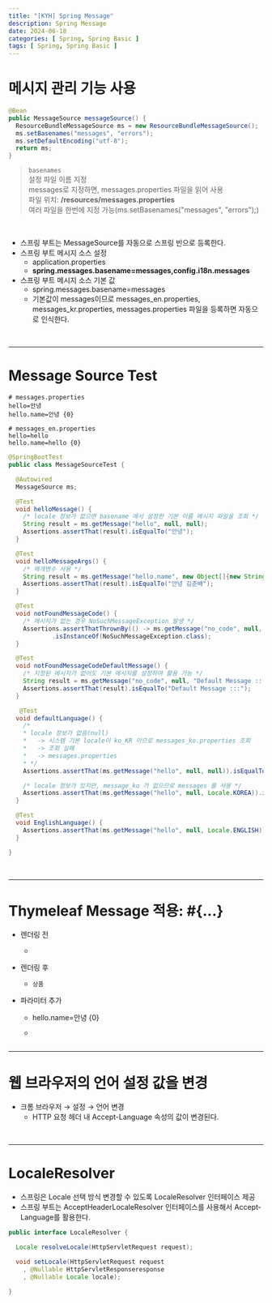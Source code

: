 ```yaml
---
title: "[KYH] Spring Message"
description: Spring Message
date: 2024-06-18
categories: [ Spring, Spring Basic ]
tags: [ Spring, Spring Basic ]
---
```


# 메시지 관리 기능 사용

```java
@Bean
public MessageSource messageSource() {
  ResourceBundleMessageSource ms = new ResourceBundleMessageSource();
  ms.setBasenames("messages", "errors");
  ms.setDefaultEncoding("utf-8");
  return ms;
}
```
> `basenames`  
>   설정 파일 이름 지정  
>   messages로 지정하면, messages.properties 파일을 읽어 사용  
>   파일 위치: **/resources/messages.properties**  
>   여러 파일을 한번에 지정 가능(ms.setBasenames("messages", "errors");)  

<br/>

- 스프링 부트는 MessageSource를 자동으로 스프링 빈으로 등록한다.  
- 스프링 부트 메시지 소스 설정
  - application.properties
  - **spring.messages.basename=messages,config.i18n.messages**
- 스프링 부트 메시지 소스 기본 값
  - spring.messages.basename=messages
  - 기본값이 messages이므로 messages_en.properties, messages_kr.properties, messages.properties 파일을 등록하면 자동으로 인식한다.  

<br/>
<hr>

# Message Source Test

```properties
# messages.properties
hello=안녕
hello.name=안녕 {0}

# messages_en.properties
hello=hello
hello.name=hello {0}
```

```java
@SpringBootTest
public class MessageSourceTest {

  @Autowired
  MessageSource ms;

  @Test
  void helloMessage() {
    /* locale 정보가 없으면 basename 에서 설정한 기본 이름 메시지 파일을 조회 */
    String result = ms.getMessage("hello", null, null);
    Assertions.assertThat(result).isEqualTo("안녕");
  }

  @Test
  void helloMessageArgs() {
    /* 매개변수 사용 */
    String result = ms.getMessage("hello.name", new Object[]{new String("김춘배")}, null);
    Assertions.assertThat(result).isEqualTo("안녕 김춘배");
  }

  @Test
  void notFoundMessageCode() {
    /* 메시지가 없는 경우 NoSuchMessageException 발생 */
    Assertions.assertThatThrownBy(() -> ms.getMessage("no_code", null, null))
            .isInstanceOf(NoSuchMessageException.class);
  }

  @Test
  void notFoundMessageCodeDefaultMessage() {
    /* 지정된 메시지가 없어도 기본 메시지를 설정하여 활용 가능 */
    String result = ms.getMessage("no_code", null, "Default Message :::", null);
    Assertions.assertThat(result).isEqualTo("Default Message :::");
  }

   @Test
  void defaultLanguage() {
    /*
    * locale 정보가 없음(null)
    *   -> 시스템 기본 locale이 ko_KR 이므로 messages_ko.properties 조회
    *   -> 조회 실패
    *   -> messages.properties
    * */
    Assertions.assertThat(ms.getMessage("hello", null, null)).isEqualTo("안녕");

    /* locale 정보가 있지만, message_ko 가 없으므로 messages 를 사용 */
    Assertions.assertThat(ms.getMessage("hello", null, Locale.KOREA)).isEqualTo("안녕");
  }

  @Test
  void EnglishLanguage() {
    Assertions.assertThat(ms.getMessage("hello", null, Locale.ENGLISH)).isEqualTo("hello");
  }

}
```

<br/>
<hr>

# Thymeleaf Message 적용: #{...}

- 렌더링 전  
  - <code><div th:text="#{label.item}"></h2></code>  
- 렌더링 후  
  - <code><div>상품</h2></code>  
  
- 파라미터 추가
  - hello.name=안녕 {0}
  - <code><p th:text="#{hello.name(${item.itemName})}"></p></code>

<br/>
<hr> 

# 웹 브라우저의 언어 설정 값을 변경

- 크롬 브라우저 → 설정 → 언어 변경
  -  HTTP 요청 헤더 내 Accept-Language 속성의 값이 변경된다.

<br/>
<hr>  

# LocaleResolver

- 스프링은 Locale 선택 방식 변경할 수 있도록 LocaleResolver 인터페이스 제공
- 스프링 부트는 AcceptHeaderLocaleResolver 인터페이스를 사용해서 Accept-Language를 활용한다.

```java
public interface LocaleResolver {

  Locale resolveLocale(HttpServletRequest request);

  void setLocale(HttpServletRequest request
    , @Nullable HttpServletResponseresponse
    , @Nullable Locale locale);

}
```